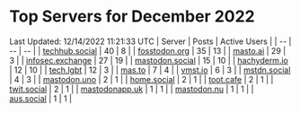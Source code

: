 # Top Servers for December 2022
Last Updated: 12/14/2022 11:21:33 UTC
| Server | Posts | Active Users |
| -- | -- | -- |
| [techhub.social](https://techhub.social/tags/PowerShell) | 40 | 8 |
| [fosstodon.org](https://fosstodon.org/tags/PowerShell) | 35 | 13 |
| [masto.ai](https://masto.ai/tags/PowerShell) | 29 | 3 |
| [infosec.exchange](https://infosec.exchange/tags/PowerShell) | 27 | 19 |
| [mastodon.social](https://mastodon.social/tags/PowerShell) | 15 | 10 |
| [hachyderm.io](https://hachyderm.io/tags/PowerShell) | 12 | 10 |
| [tech.lgbt](https://tech.lgbt/tags/PowerShell) | 12 | 3 |
| [mas.to](https://mas.to/tags/PowerShell) | 7 | 4 |
| [vmst.io](https://vmst.io/tags/PowerShell) | 6 | 3 |
| [mstdn.social](https://mstdn.social/tags/PowerShell) | 4 | 3 |
| [mastodon.uno](https://mastodon.uno/tags/PowerShell) | 2 | 1 |
| [home.social](https://home.social/tags/PowerShell) | 2 | 1 |
| [toot.cafe](https://toot.cafe/tags/PowerShell) | 2 | 1 |
| [twit.social](https://twit.social/tags/PowerShell) | 2 | 1 |
| [mastodonapp.uk](https://mastodonapp.uk/tags/PowerShell) | 1 | 1 |
| [mastodon.nu](https://mastodon.nu/tags/PowerShell) | 1 | 1 |
| [aus.social](https://aus.social/tags/PowerShell) | 1 | 1 |
